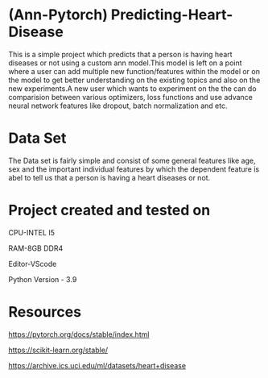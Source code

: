 # (Ann-Pytorch) Predicting-Heart-Disease

This is a simple project which predicts that a person is having heart diseases or not using a custom ann model.This model is left on a point where a user can add multiple new function/features within the model or on the model to get better understanding on the existing topics and also on the new experiments.A new user which wants to experiment on the the can do comparision between various optimizers, loss functions and use advance neural network features like dropout, batch normalization and etc. 

# Data Set
The Data set is fairly simple and consist of some general features like age, sex and the important individual features by which the dependent feature is abel to tell us that a person is having a heart diseases or not.

# Project created and tested on
CPU-INTEL I5

RAM-8GB DDR4 

Editor-VScode

Python Version - 3.9

# Resources
https://pytorch.org/docs/stable/index.html

https://scikit-learn.org/stable/

https://archive.ics.uci.edu/ml/datasets/heart+disease
